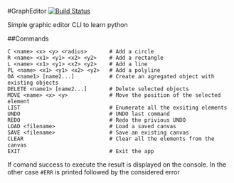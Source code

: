 #GraphEditor
[![Build Status](https://travis-ci.org/pmdartus/GraphEditor.svg?branch=master)](https://travis-ci.org/pmdartus/GraphEditor)

Simple graphic editor CLI to learn python

##Commands

```
C <name> <x> <y> <radius>       # Add a circle
R <name> <x1> <y1> <x2> <y2>    # Add a rectangle
L <name> <x1> <y1> <x2> <y2>    # Add a line
PL <name> <x1> <y1> <x2> <y2>   # Add a polyline
OA <name1> [name2...]           # Create an agregated object with existing objects
DELETE <name1> [name2...]       # Delete selected objects
MOVE <name> <x> <y>             # Move the position of the selected element
LIST                            # Enumerate all the exsiting elements
UNDO                            # UNDO last command
REDO                            # Redo the privious UNDO
LOAD <filename>                 # Load a saved canvas
SAVE <filename>                 # Save an existing canvas
CLEAR                           # Clear all the elements from the canvas
EXIT                            # Exit the app
```

If comand success to execute the result is displayed on the console.
In the other case `#ERR` is printed followed by the considered error
